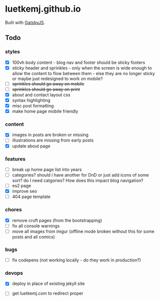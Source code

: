 # luetkemj.github.io

Built with [GatsbyJS](https://www.gatsbyjs.org/).

## Todo

### styles

- [X] 100vh body content - blog nav and footer should be sticky footers
- [X] sticky header and sprinkles - only when the screen is wide enough to allow the content to flow between them - else they are no longer sticky or maybe just redesigned to work on mobile?
- [ ] ~~sprinkles should go away on mobile~~
- [ ] ~~sprinkles should go away on print~~
- [X] about and contact layout css
- [x] syntax highlighting
- [x] misc post formatting
- [x] make home page mobile friendly

### content

- [x] images in posts are broken or missing
- [ ] illustrations are missing from early posts
- [x] update about page

### features

- [ ] break up home page list into years
- [ ] categories? should i have another for DnD or just add icons of some sort? do I need catgories? How does this impact blog navigation?
- [ ] es2 page
- [x] improve seo
- [ ] 404 page template

### chores

- [x] remove cruft pages (from the bootstrapping)
- [ ] fix all console warnings
- [ ] move all images from imgur (offline mode broken without this for some posts and all comics)

### bugs

- [ ] fix codepens (not working locally - do they work in production?)

### devops

- [x] deploy in place of existing jekyll site
- [ ] get luetkemj.com to redirect proper

